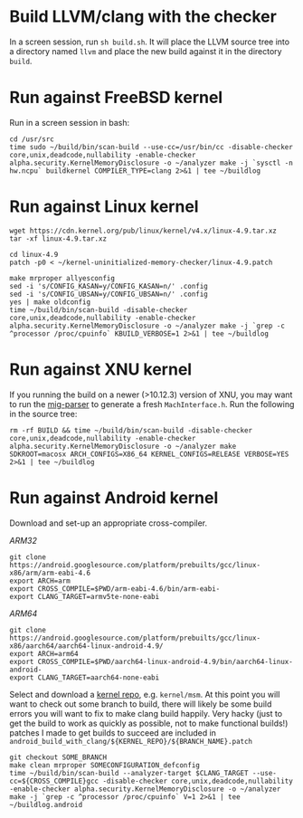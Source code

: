 # Build LLVM/clang with the checker

In a screen session, run `sh build.sh`. It will place the LLVM source tree into a directory named `llvm` and place the new build against it in the directory `build`.

# Run against FreeBSD kernel

Run in a screen session in bash:

    cd /usr/src
    time sudo ~/build/bin/scan-build --use-cc=/usr/bin/cc -disable-checker core,unix,deadcode,nullability -enable-checker alpha.security.KernelMemoryDisclosure -o ~/analyzer make -j `sysctl -n hw.ncpu` buildkernel COMPILER_TYPE=clang 2>&1 | tee ~/buildlog

# Run against Linux kernel

    wget https://cdn.kernel.org/pub/linux/kernel/v4.x/linux-4.9.tar.xz
    tar -xf linux-4.9.tar.xz

    cd linux-4.9
    patch -p0 < ~/kernel-uninitialized-memory-checker/linux-4.9.patch

    make mrproper allyesconfig
    sed -i 's/CONFIG_KASAN=y/CONFIG_KASAN=n/' .config
    sed -i 's/CONFIG_UBSAN=y/CONFIG_UBSAN=n/' .config
    yes | make oldconfig
    time ~/build/bin/scan-build -disable-checker core,unix,deadcode,nullability -enable-checker alpha.security.KernelMemoryDisclosure -o ~/analyzer make -j `grep -c ^processor /proc/cpuinfo` KBUILD_VERBOSE=1 2>&1 | tee ~/buildlog

# Run against XNU kernel

If you running the build on a newer (>10.12.3) version of XNU, you may want to run the [mig-parser](https://github.com/vlad902/mig-parser) to generate a fresh `MachInterface.h`. Run the following in the source tree:

    rm -rf BUILD && time ~/build/bin/scan-build -disable-checker core,unix,deadcode,nullability -enable-checker alpha.security.KernelMemoryDisclosure -o ~/analyzer make SDKROOT=macosx ARCH_CONFIGS=X86_64 KERNEL_CONFIGS=RELEASE VERBOSE=YES 2>&1 | tee ~/buildlog

# Run against Android kernel

Download and set-up an appropriate cross-compiler.

*ARM32*

    git clone https://android.googlesource.com/platform/prebuilts/gcc/linux-x86/arm/arm-eabi-4.6
    export ARCH=arm
    export CROSS_COMPILE=$PWD/arm-eabi-4.6/bin/arm-eabi-
    export CLANG_TARGET=armv5te-none-eabi

*ARM64*

    git clone https://android.googlesource.com/platform/prebuilts/gcc/linux-x86/aarch64/aarch64-linux-android-4.9/
    export ARCH=arm64
    export CROSS_COMPILE=$PWD/aarch64-linux-android-4.9/bin/aarch64-linux-android-
    export CLANG_TARGET=aarch64-none-eabi

Select and download a [kernel repo](https://source.android.com/source/building-kernels.html), e.g. `kernel/msm`.  At this point you will want to check out some branch to build, there will likely be some build errors you will want to fix to make clang build happily. Very hacky (just to get the build to work as quickly as possible, not to make functional builds!) patches I made to get builds to succeed are included in `android_build_with_clang/${KERNEL_REPO}/${BRANCH_NAME}.patch`

    git checkout SOME_BRANCH
    make clean mrproper SOMECONFIGURATION_defconfig
    time ~/build/bin/scan-build --analyzer-target $CLANG_TARGET --use-cc=${CROSS_COMPILE}gcc -disable-checker core,unix,deadcode,nullability -enable-checker alpha.security.KernelMemoryDisclosure -o ~/analyzer make -j `grep -c ^processor /proc/cpuinfo` V=1 2>&1 | tee ~/buildlog.android
